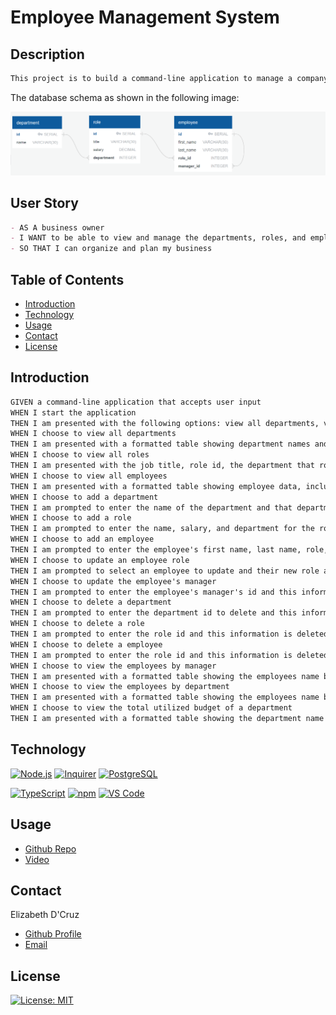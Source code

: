# Employee Management System


## Description
```md
This project is to build a command-line application to manage a company's employee database.  
```
The database schema as shown in the following image:

![Database schema includes tables labeled “employee,” role,” and “department.”](./Assets/100-sql-challenge-ERD.png)


## User Story
```md
- AS A business owner
- I WANT to be able to view and manage the departments, roles, and employees in my company
- SO THAT I can organize and plan my business
```


## Table of Contents

- [Introduction](#introduction)
- [Technology](#technology)
- [Usage](#usage)
- [Contact](#credits)
- [License](#license)

## Introduction
```md
GIVEN a command-line application that accepts user input
WHEN I start the application
THEN I am presented with the following options: view all departments, view all roles, view all employees, add a department, add a role, add an employee, update an employee role, update an employee's manager, delete a department, delete a role, delete an employee, view employees by manager, view employees by department and view the total utilized budget of a department
WHEN I choose to view all departments
THEN I am presented with a formatted table showing department names and department ids
WHEN I choose to view all roles
THEN I am presented with the job title, role id, the department that role belongs to, and the salary for that role
WHEN I choose to view all employees
THEN I am presented with a formatted table showing employee data, including employee ids, first names, last names, job titles, departments, salaries, and managers that the employees report to
WHEN I choose to add a department
THEN I am prompted to enter the name of the department and that department is added to the database
WHEN I choose to add a role
THEN I am prompted to enter the name, salary, and department for the role and that role is added to the database
WHEN I choose to add an employee
THEN I am prompted to enter the employee's first name, last name, role, and manager, and that employee is added to the database
WHEN I choose to update an employee role
THEN I am prompted to select an employee to update and their new role and this information is updated in the database
WHEN I choose to update the employee's manager
THEN I am prompted to enter the employee's manager's id and this information is updated in the database
WHEN I choose to delete a department
THEN I am prompted to enter the department id to delete and this information is deleted in the database, but it can't have associated employees due to foreign key rules
WHEN I choose to delete a role
THEN I am prompted to enter the role id and this information is deleted in the database, but it can't have associated employees due to foreign key rules
WHEN I choose to delete a employee
THEN I am prompted to enter the role id and this information is deleted in the database
WHEN I choose to view the employees by manager
THEN I am presented with a formatted table showing the employees name by manager
WHEN I choose to view the employees by department
THEN I am presented with a formatted table showing the employees name by department
WHEN I choose to view the total utilized budget of a department
THEN I am presented with a formatted table showing the department name and the total salary
```

## Technology

[![Node.js](https://img.shields.io/badge/Platform-Node.js-339933?style=plastic&logo=Node.js&logoWidth=10)](https://nodejs.org/)
[![Inquirer](https://img.shields.io/badge/Library-Inquirer-00bcd4?style=plastic&logo=JavaScript&logoWidth=10)](https://www.npmjs.com/package/inquirer)
[![PostgreSQL](https://img.shields.io/badge/Database-PostgreSQL-336791?style=plastic&logo=PostgreSQL&logoWidth=10)](https://www.postgresql.org/)

[![TypeScript](https://img.shields.io/badge/Language-TypeScript-00ff00?style=plastic&logo=TypeScript&logoWidth=10)](https://www.typescriptlang.org/)
[![npm](https://img.shields.io/badge/Tools-npm-ff0000?style=plastic&logo=npm&logoWidth=10)](https://www.npmjs.com/)
[![VS Code](https://img.shields.io/badge/IDE-VSCode-ff0000?style=plastic&logo=VisualStudioCode&logoWidth=10)](https://code.visualstudio.com/docs)

## Usage
- [Github Repo](https://github.com/dcruzel/EmployeeMgmtSystem)
- [Video](https://drive.google.com/file/d/1sDMPuunnOFMpPNdsR5j2_P7IRMoxgsf0/view?usp=sharing)


## Contact

Elizabeth D'Cruz
- [Github Profile](https://github.com/dcruzel)
- [Email](Liz.c.dcruz@gmail.com)

## License

[![License: MIT](https://img.shields.io/badge/License-MIT-yellow.svg)](https://opensource.org/licenses/MIT)

